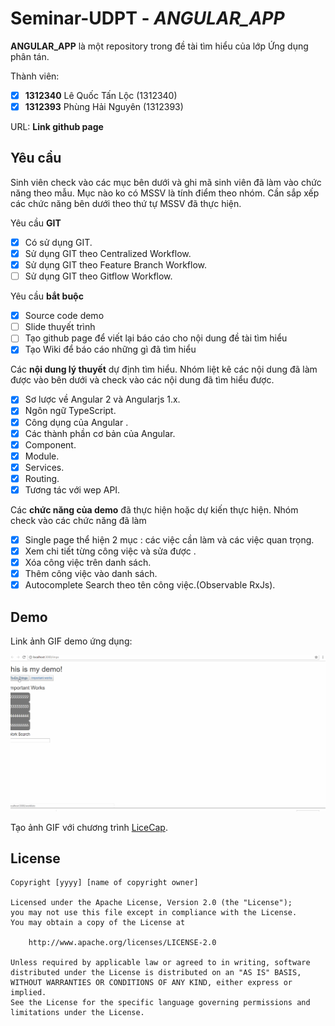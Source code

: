 # Seminar-UDPT - *ANGULAR_APP*

**ANGULAR_APP** là một repository trong đề tài tìm hiểu của lớp Ứng dụng phân tán.

Thành viên:
* [x] **1312340** Lê Quốc Tấn Lộc (1312340)
* [x] **1312393** Phùng Hải Nguyên  (1312393)

URL: **Link github page**

## Yêu cầu

Sinh viên check vào các mục bên dưới và ghi mã sinh viên đã làm vào chức năng theo mẫu. Mục nào ko có MSSV là tính điểm theo nhóm. Cần sắp xếp các chức năng bên dưới theo thứ tự MSSV đã thực hiện.

Yêu cầu **GIT**
* [x] Có sử dụng GIT.
* [x] Sử dụng GIT theo Centralized Workflow.
* [x] Sử dụng GIT theo Feature Branch Workflow.
* [ ] Sử dụng GIT theo Gitflow Workflow.

Yêu cầu **bắt buộc**
* [x] Source code demo
* [ ] Slide thuyết trình
* [ ] Tạo github page để viết lại báo cáo cho nội dung đề tài tìm hiểu
* [x] Tạo Wiki để báo cáo những gì đã tìm hiểu

Các **nội dung lý thuyết** dự định tìm hiểu. Nhóm liệt kê các nội dung đã làm được vào bên dưới và check vào các nội dung đã tìm hiểu được.
* [x] Sơ lược về Angular 2 và Angularjs 1.x.
* [x] Ngôn ngữ TypeScript.
* [x] Công dụng của Angular .
* [x] Các thành phần cơ bản của Angular.
* [x] Component.
* [x] Module.
* [x] Services.
* [x] Routing.
* [x] Tương tác với wep API.

Các **chức năng của demo** đã thực hiện hoặc dự kiến thực hiện. Nhóm check vào các chức năng đã làm
* [x] Single page thể hiện 2 mục : các việc cần làm và các việc quan trọng.
* [x] Xem chi tiết từng công việc và sửa được .
* [x] Xóa công việc trên danh sách.
* [x] Thêm công việc vào danh sách.
* [x] Autocomplete Search theo tên công việc.(Observable  RxJs).

## Demo

Link ảnh GIF demo ứng dụng:

![Video Walkthrough](demo.gif)

Tạo ảnh GIF với chương trình [LiceCap](http://www.cockos.com/licecap/).


## License

    Copyright [yyyy] [name of copyright owner]

    Licensed under the Apache License, Version 2.0 (the "License");
    you may not use this file except in compliance with the License.
    You may obtain a copy of the License at

        http://www.apache.org/licenses/LICENSE-2.0

    Unless required by applicable law or agreed to in writing, software
    distributed under the License is distributed on an "AS IS" BASIS,
    WITHOUT WARRANTIES OR CONDITIONS OF ANY KIND, either express or implied.
    See the License for the specific language governing permissions and
    limitations under the License.
